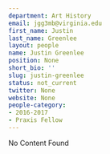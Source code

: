 ```yaml
---
department: Art History
email: jgg3mb@virginia.edu
first_name: Justin
last_name: Greenlee
layout: people
name: Justin Greenlee
position: None
short_bio: ''
slug: justin-greenlee
status: not_current
twitter: None
website: None
people-category:
- 2016-2017
- Praxis Fellow
---
```


No Content Found
